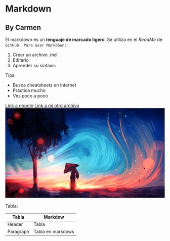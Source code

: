 # Markdown
## By Carmen

El markdown es un **lenguaje de marcado ligero**. Se utiliza en el *ReadMe* de `GitHub `.
`Para usar Markdown:`
1. Crear un archivo .md
2. Editarlo
3. Aprender su sintaxis

Tips:
- Busca cheatsheets en internet
- Práctica mucho
- Ves poco a poco

[Link a google](https://www.google.com/)
[Link a mi otro archivo](archivo2.md)
![imagen](imagen.png)

Tabla:

| Tabla | Markdow |
| ----------- | ----------- |
| Header | Tabla |
| Paragraph | Tabla en markdows |
